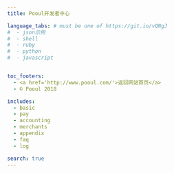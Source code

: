 ```yaml
---
title: Pooul开发者中心

language_tabs: # must be one of https://git.io/vQNgJ
#  - json示例
#  - shell
#  - ruby
#  - python
#  - javascript


toc_footers:
  - <a href='http://www.pooul.com/'>返回网站首页</a>
  - © Pooul 2018

includes:
  - basic
  - pay
  - accounting
  - merchants
  - appendix
  - faq
  - log

search: true
---
```











